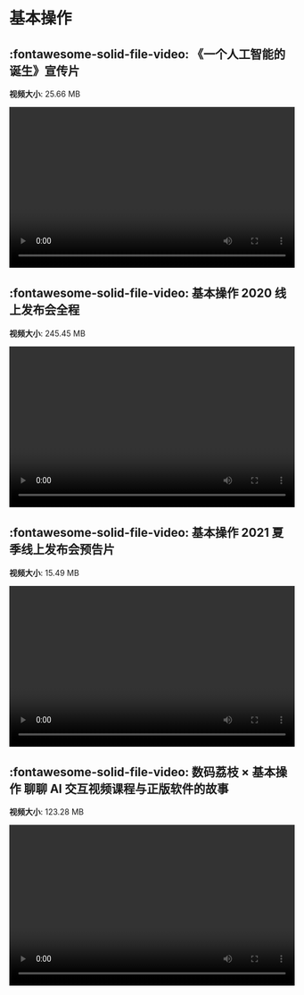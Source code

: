 # 基本操作

## :fontawesome-solid-file-video: 《一个人工智能的诞生》宣传片

**视频大小**: 25.66 MB

<video id="V-4a2a2df6841da35e009fa34e896d8058" width="512" height="288" preload="none" playsinline webkit-playsinline></video>

## :fontawesome-solid-file-video: 基本操作 2020 线上发布会全程

**视频大小**: 245.45 MB

<video id="V-39274d40de54c26cb303045e34e44df9" width="512" height="288" preload="none" playsinline webkit-playsinline></video>

## :fontawesome-solid-file-video: 基本操作 2021 夏季线上发布会预告片

**视频大小**: 15.49 MB

<video id="V-97b8d113ce319a327c9b50c2e6ab0019" width="512" height="288" preload="none" playsinline webkit-playsinline></video>

## :fontawesome-solid-file-video: 数码荔枝 × 基本操作 聊聊 AI 交互视频课程与正版软件的故事

**视频大小**: 123.28 MB

<video id="V-70294701c319e4cc914eca23493acebe" width="512" height="288" preload="none" playsinline webkit-playsinline></video>

